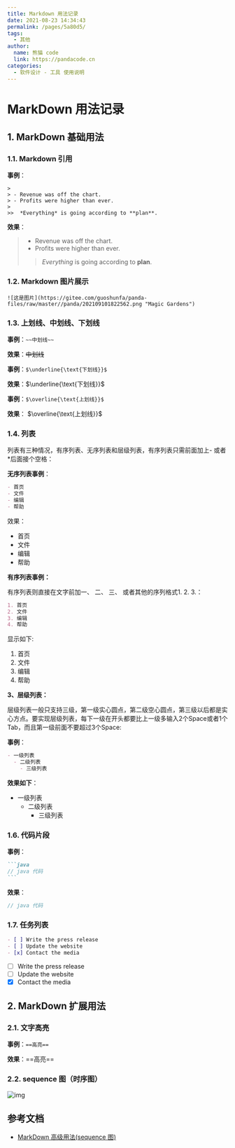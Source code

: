 ```yaml
---
title: Markdown 用法记录
date: 2021-08-23 14:34:43
permalink: /pages/5a80d5/
tags: 
  - 其他
author: 
  name: 熊猫 code
  link: https://pandacode.cn
categories: 
  - 软件设计 - 工具 使用说明
---
```

# MarkDown 用法记录

## 1. MarkDown 基础用法

### 1.1. Markdown 引用

**事例**：

```
>
> - Revenue was off the chart.
> - Profits were higher than ever.
>
>>  *Everything* is going according to **plan**.
```

**效果**：

> - Revenue was off the chart.
> - Profits were higher than ever.
>
>> *Everything* is going according to **plan**.
>>

### 1.2. Markdown 图片展示

```
![这是图片](https://gitee.com/guoshunfa/panda-files/raw/master//panda/202109101822562.png "Magic Gardens")
```

### 1.3. 上划线、中划线、下划线

**事例**：``~~中划线~~``

**效果**：~~中划线~~

**事例**：``$\underline{\text{下划线}}$``

**效果**：$\underline{\text{下划线}}$

**事例**：``$\overline{\text{上划线}}$``

**效果**： $\overline{\text{上划线}}$

### 1.4. 列表

列表有三种情况，有序列表、无序列表和层级列表，有序列表只需前面加上- 或者*后面接个空格：

**无序列表事例**：

```markdown
- 首页
- 文件
- 编辑
- 帮助
```

效果：

- 首页
- 文件
- 编辑
- 帮助

**有序列表事例：**

有序列表则直接在文字前加一、 二、 三、 或者其他的序列格式1. 2. 3.：

```markdown
1. 首页
2. 文件
3. 编辑
4. 帮助
```

显示如下:

1. 首页
2. 文件
3. 编辑
4. 帮助

**3、层级列表：**

层级列表一般只支持三级，第一级实心圆点，第二级空心圆点，第三级以后都是实心方点。要实现层级列表，每下一级在开头都要比上一级多输入2个Space或者1个Tab，而且第一级前面不要超过3个Space:

**事例**：

```markdown
- 一级列表
  - 二级列表
    - 三级列表
```

**效果如下**：

- 一级列表
  - 二级列表
    - 三级列表

### 1.6. 代码片段

**事例**：

````markdown
```java
// java 代码
```
````
**效果**：

```java
// java 代码
```

### 1.7. 任务列表

```markdown
- [ ] Write the press release 
- [ ] Update the website 
- [x] Contact the media
```

- [ ] Write the press release 
- [ ] Update the website 
- [x] Contact the media

## 2. MarkDown 扩展用法

### 2.1. 文字高亮

**事例**：`==高亮==`

**效果**：==高亮==

### 2.2. sequence 图（时序图）

![img](https://upload-images.jianshu.io/upload_images/3830893-9f78bc169040ec84.png?imageMogr2/auto-orient/strip|imageView2/2/w/709)



## 参考文档

- [MarkDown 高级用法(sequence 图)](https://www.jianshu.com/p/70e329dd4a00)